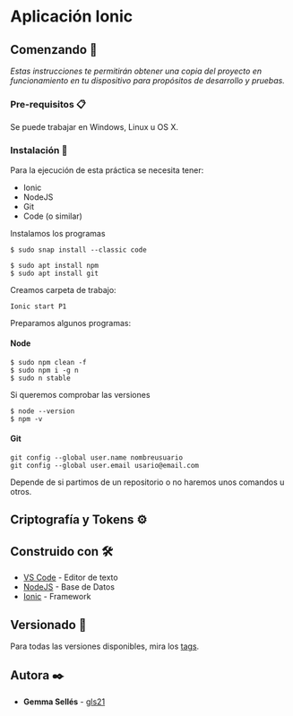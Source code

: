 # Aplicación Ionic

## Comenzando 🚀

_Estas instrucciones te permitirán obtener una copia del proyecto en funcionamiento en tu dispositivo para propósitos de desarrollo y pruebas._

### Pre-requisitos 📋

Se puede trabajar en Windows, Linux u OS X.

### Instalación 🔧

Para la ejecución de esta práctica se necesita tener:
* Ionic
* NodeJS
* Git
* Code (o similar)

Instalamos los programas
```
$ sudo snap install --classic code

$ sudo apt install npm
$ sudo apt install git
```
Creamos carpeta de trabajo:
```
Ionic start P1
```

Preparamos algunos programas:
#### Node
```
$ sudo npm clean -f
$ sudo npm i -g n
$ sudo n stable
```
Si queremos comprobar las versiones
```
$ node --version
$ npm -v
```
#### Git
```
git config --global user.name nombreusuario
git config --global user.email usario@email.com
```
Depende de si partimos de un repositorio o no haremos unos comandos u otros.

## Criptografía y Tokens ⚙️


## Construido con 🛠️

* [VS Code](https://code.visualstudio.com) - Editor de texto
* [NodeJS](https://nodejs.org) - Base de Datos
* [Ionic](https://ionic.io/) - Framework

## Versionado 📌

Para todas las versiones disponibles, mira los [tags](https://github.com/tu/proyecto/tags).

## Autora ✒️

* **Gemma Sellés** - [gls21](https://github.com/solsolet)

